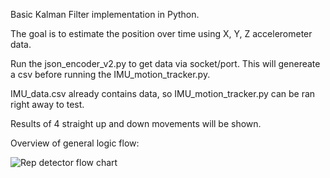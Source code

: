 Basic Kalman Filter implementation in Python. 


The goal is to estimate the position over time using X, Y, Z accelerometer data. 

Run the json_encoder_v2.py to get data via socket/port. This will genereate a csv
before running the IMU_motion_tracker.py. 

IMU_data.csv already contains data, so IMU_motion_tracker.py can be ran right away to test. 

Results of 4 straight up and down movements will be shown. 

Overview of general logic flow:

![Rep detector flow chart](https://github.com/nasrAnthony/IMU-position-tracker/assets/132410219/dedbc324-8747-4921-a332-23554b976a11)
